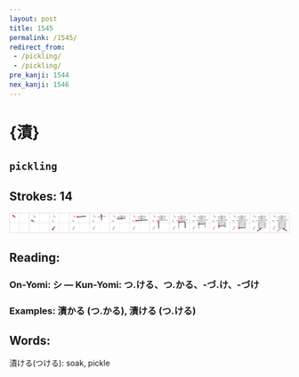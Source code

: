 ```yaml
---
layout: post
title: 1545
permalink: /1545/
redirect_from:
 - /pickling/
 - /pickling/
pre_kanji: 1544
nex_kanji: 1546
---
```


# {漬}

## `pickling`

## Strokes: 14

<div class="stroke"><img src="../images/E6BCAC.png" /></div>

## Reading:

### On-Yomi: シ &mdash; Kun-Yomi: つ.ける、つ.かる、-づ.け、-づけ

### Examples: 漬かる (つ.かる), 漬ける (つ.ける)

## Words:

漬ける(つける): soak, pickle

